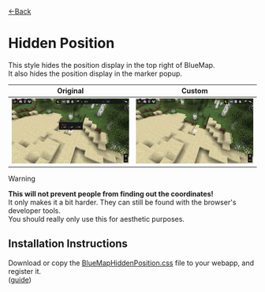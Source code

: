 [←Back](..)

# Hidden Position

This style hides the position display in the top right of BlueMap.\
It also hides the position display in the marker popup.

| Original               | Custom               |
|------------------------|----------------------|
| ![image](original.png) | ![image](custom.png) |

> [!WARNING]  
> **This will not prevent people from finding out the coordinates!**\
> It only makes it a bit harder. They can still be found with the browser's developer tools.\
> You should really only use this for aesthetic purposes.

## Installation Instructions

Download or copy the [BlueMapHiddenPosition.css](BlueMapHiddenPosition.css) file to your webapp, and register it.\
([guide](https://bluemap.bluecolored.de/community/Customisation.html#theme-and-look))
